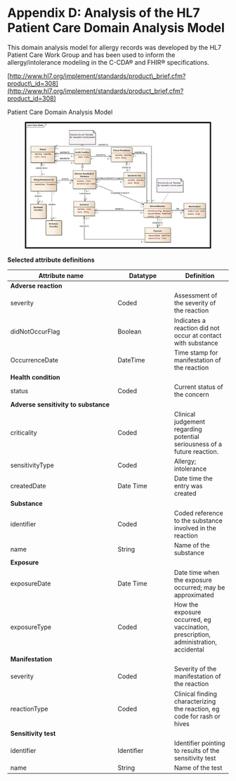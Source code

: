 # Appendix D: Analysis of the HL7 Patient Care Domain Analysis Model

This domain analysis model for allergy records was developed by the HL7 Patient Care Work Group and has been used to inform the allergy/intolerance modeling in the C-CDA® and FHIR® specifications.

[http://www.hl7.org/implement/standards/product\_brief.cfm?product\_id=308](http://www.hl7.org/implement/standards/product_brief.cfm?product_id=308)

Patient Care Domain Analysis Model

<figure><img src="../images/180920429.png" alt=""><figcaption></figcaption></figure>

**Selected attribute definitions**

<table data-header-hidden><thead><tr><th width="230.1640625">Attribute name</th><th width="114.765625">Datatype</th><th>Definition</th></tr></thead><tbody><tr><td><strong>Adverse reaction</strong></td><td></td><td></td></tr><tr><td>severity</td><td>Coded</td><td>Assessment of the severity of the reaction</td></tr><tr><td>didNotOccurFlag</td><td>Boolean</td><td>Indicates a reaction did not occur at contact with substance</td></tr><tr><td>OccurrenceDate</td><td>DateTime</td><td>Time stamp for manifestation of the reaction</td></tr><tr><td><strong>Health condition</strong></td><td></td><td></td></tr><tr><td>status</td><td>Coded</td><td>Current status of the concern</td></tr><tr><td><strong>Adverse sensitivity to substance</strong></td><td></td><td></td></tr><tr><td>criticality</td><td>Coded</td><td>Clinical judgement regarding potential seriousness of a future reaction.</td></tr><tr><td>sensitivityType</td><td>Coded</td><td>Allergy; intolerance</td></tr><tr><td>createdDate</td><td>Date Time</td><td>Date time the entry was created</td></tr><tr><td><strong>Substance</strong></td><td></td><td></td></tr><tr><td>identifier</td><td>Coded</td><td>Coded reference to the substance involved in the reaction</td></tr><tr><td>name</td><td>String</td><td>Name of the substance</td></tr><tr><td><strong>Exposure</strong></td><td></td><td></td></tr><tr><td>exposureDate</td><td>Date Time</td><td>Date time when the exposure occurred; may be approximated</td></tr><tr><td>exposureType</td><td>Coded</td><td>How the exposure occurred, eg vaccination, prescription, administration, accidental</td></tr><tr><td><strong>Manifestation</strong></td><td></td><td></td></tr><tr><td>severity</td><td>Coded</td><td>Severity of the manifestation of the reaction</td></tr><tr><td>reactionType</td><td>Coded</td><td>Clinical finding characterizing the reaction, eg code for rash or hives</td></tr><tr><td><strong>Sensitivity test</strong></td><td></td><td></td></tr><tr><td>identifier</td><td>Identifier</td><td>Identifier pointing to results of the sensitivity test</td></tr><tr><td>name</td><td>String</td><td>Name of the test</td></tr></tbody></table>
